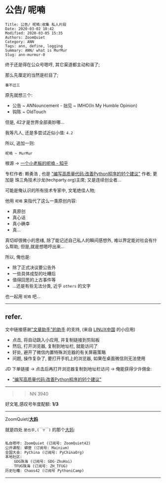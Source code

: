 # 公告/ 呢喃

    Title: 公告/ 呢喃:收集 私人片段
    Date: 2020-03-02 10:42
    Modified: 2020-03-05 15:35
    Authors: ZoomQuiet
    Category: ANN
    Tags: ann, define, logging
    Summary: ANN/ what is MurMur
    Slug: ann-murmur-0

终于还是得在公众号嗯哼, 其它渠道都主动和谐了;

那么先厘定的当然是栏目了;

    事不过三

原先就想三个:

- 公告 ~ ANNouncement
​- 拙见 ~ IMHO(In My Humble Opinion)
- 钩陈 ~ OldTouch

但是, 42才是世界全部奥妙哪...

我等凡人, 还是多尝试近似小值: `4.2`

所以, 追加一则:

    呢喃 ~ MurMur

根源 -> [一个小老板的呢喃 - 知乎](https://zhuanlan.zhihu.com/laiyh)

专栏作者: 赖勇浩 ,
也是 ["编写高质量代码:改善Python程序的91个建议"](https://union-click.jd.com/jdc?e=&p=AyIGZRprFQIXDlYdXBUyVlgNRQQlW1dCFFlQCxxKQgFHREkdSVJKSQVJHFRXFk9FUlpGQUpLCVBaTFhbXQtWVmpSWRtbEAsRAVIbaw8CFkwGUDNqYhJhL2QzFF4QYj0BC2UOHjdUK1sUAxEFVhhZFwUiN1Uca0NsEgZUGloUBxMDVitaJQIWDlcbWxQGFwdSGlMlBRIOZXAFS15yQw1PHiUyIgRlK2sVMhE3F3VfEgMQVFVMDhYAQQVQSFxGCxICVBIPEAEaVAJIDhFVFTdXGloRCw%3D%3D) 作者;
更加是 珠三角技术沙龙(techparty.org)主席;
又是连续创业者...

可能是俺认识的所有技术专家中, 文笔绝佳人物;

他用 `呢喃` 来指代了这么一类原创内容:

- 真原创
- 真心话
- 真小确幸
- 真...


真切却很微小的思绪, 除了能记述自己私人的瞬间感想外, 
难以界定能对社会有什么帮助,
但是,就是想嗯哼出来...

所以, 俺也是:

- 除了正式决议要公告外
- 一些具体成型的吐糟后
- 值得回思的上古事件等
- ...还是有些无法分类, 近乎 `others` 的文字


也一起用 `呢喃` 吧...



-------------
## refer.


文中链接感谢["文章助手"的助手](https://linux.cn/static/tools/a.html) 的支持,
(来自 [LINUX中国](https://linux.cn/article-11850-1.html) 的小应用)

- 点击, 将自动跳入小应用, 并复制链接到剪贴板
- 然后, 打开浏览器, 复制到地址栏, 就能访问了
- 好处, 避开了微信内置特殊浏览器的有关屏蔽策略
- 问题, 操作复杂了, 要打开手机上的浏览器, 如果在桌面微信则无法使用



JD 下单链接 -> 点击后再打开浏览器复制到地址栏访问 -> 俺能获得少许佣金:

- ["编写高质量代码:改善Python程序的91个建议"](https://union-click.jd.com/jdc?e=&p=AyIGZRprFQIXDlYdXBUyVlgNRQQlW1dCFFlQCxxKQgFHREkdSVJKSQVJHFRXFk9FUlpGQUpLCVBaTFhbXQtWVmpSWRtbEAsRAVIbaw8CFkwGUDNqYhJhL2QzFF4QYj0BC2UOHjdUK1sUAxEFVhhZFwUiN1Uca0NsEgZUGloUBxMDVitaJQIWDlcbWxQGFwdSGlMlBRIOZXAFS15yQw1PHiUyIgRlK2sVMhE3F3VfEgMQVFVMDhYAQQVQSFxGCxICVBIPEAEaVAJIDhFVFTdXGloRCw%3D%3D)




-------------
>> NN 3940

好文笔,感叹号年度配额: **1/3**

-------------

ZoomQuiet/**[大妈](https://mp.weixin.qq.com/s/N5TuRRbF485D4Q90XdDA7g)**

就是四处 `是也乎,(￣▽￣)` 的那个[大妈](https://mp.weixin.qq.com/s/N5TuRRbF485D4Q90XdDA7g):


```python

私自嗯哼: ZoomQuiet (订阅号: ZoomQuiet42)
公开课程: 蟒营 (订阅号: Mainium)
全国大会: PyChina (订阅号: PyChinaOrg)
本地社区: 
    GDG珠海 (订阅号: GDG-ZhuHai)
    TFUG珠海 (订阅号: ZH_TFUG)
历史吐糟: Chaos42 (订阅号 PythoniCamp)
```

-------------



